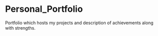 # Personal_Portfolio
Portfolio which hosts my projects and description of achievements along with strengths.  
